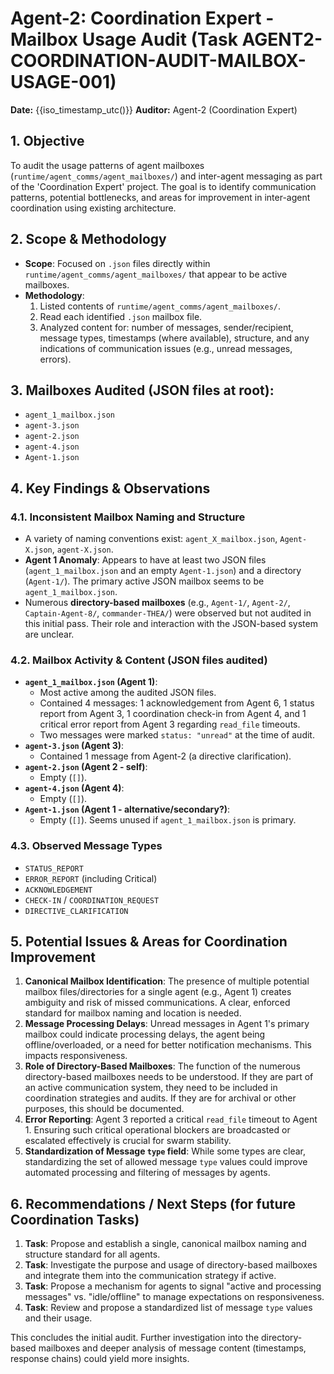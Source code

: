 # Agent-2: Coordination Expert - Mailbox Usage Audit (Task AGENT2-COORDINATION-AUDIT-MAILBOX-USAGE-001)

**Date:** {{iso_timestamp_utc()}}
**Auditor:** Agent-2 (Coordination Expert)

## 1. Objective
To audit the usage patterns of agent mailboxes (`runtime/agent_comms/agent_mailboxes/`) and inter-agent messaging as part of the 'Coordination Expert' project. The goal is to identify communication patterns, potential bottlenecks, and areas for improvement in inter-agent coordination using existing architecture.

## 2. Scope & Methodology
- **Scope**: Focused on `.json` files directly within `runtime/agent_comms/agent_mailboxes/` that appear to be active mailboxes.
- **Methodology**:
    1. Listed contents of `runtime/agent_comms/agent_mailboxes/`.
    2. Read each identified `.json` mailbox file.
    3. Analyzed content for: number of messages, sender/recipient, message types, timestamps (where available), structure, and any indications of communication issues (e.g., unread messages, errors).

## 3. Mailboxes Audited (JSON files at root):
- `agent_1_mailbox.json`
- `agent-3.json`
- `agent-2.json`
- `agent-4.json`
- `Agent-1.json`

## 4. Key Findings & Observations

### 4.1. Inconsistent Mailbox Naming and Structure
- A variety of naming conventions exist: `agent_X_mailbox.json`, `Agent-X.json`, `agent-X.json`.
- **Agent 1 Anomaly**: Appears to have at least two JSON files (`agent_1_mailbox.json` and an empty `Agent-1.json`) and a directory (`Agent-1/`). The primary active JSON mailbox seems to be `agent_1_mailbox.json`.
- Numerous **directory-based mailboxes** (e.g., `Agent-1/`, `Agent-2/`, `Captain-Agent-8/`, `commander-THEA/`) were observed but not audited in this initial pass. Their role and interaction with the JSON-based system are unclear.

### 4.2. Mailbox Activity & Content (JSON files audited)
- **`agent_1_mailbox.json` (Agent 1)**:
    - Most active among the audited JSON files.
    - Contained 4 messages: 1 acknowledgement from Agent 6, 1 status report from Agent 3, 1 coordination check-in from Agent 4, and 1 critical error report from Agent 3 regarding `read_file` timeouts.
    - Two messages were marked `status: "unread"` at the time of audit.
- **`agent-3.json` (Agent 3)**:
    - Contained 1 message from Agent-2 (a directive clarification).
- **`agent-2.json` (Agent 2 - self)**:
    - Empty (`[]`).
- **`agent-4.json` (Agent 4)**:
    - Empty (`[]`).
- **`Agent-1.json` (Agent 1 - alternative/secondary?)**:
    - Empty (`[]`). Seems unused if `agent_1_mailbox.json` is primary.

### 4.3. Observed Message Types
- `STATUS_REPORT`
- `ERROR_REPORT` (including Critical)
- `ACKNOWLEDGEMENT`
- `CHECK-IN` / `COORDINATION_REQUEST`
- `DIRECTIVE_CLARIFICATION`

## 5. Potential Issues & Areas for Coordination Improvement
1.  **Canonical Mailbox Identification**: The presence of multiple potential mailbox files/directories for a single agent (e.g., Agent 1) creates ambiguity and risk of missed communications. A clear, enforced standard for mailbox naming and location is needed.
2.  **Message Processing Delays**: Unread messages in Agent 1's primary mailbox could indicate processing delays, the agent being offline/overloaded, or a need for better notification mechanisms. This impacts responsiveness.
3.  **Role of Directory-Based Mailboxes**: The function of the numerous directory-based mailboxes needs to be understood. If they are part of an active communication system, they need to be included in coordination strategies and audits. If they are for archival or other purposes, this should be documented.
4.  **Error Reporting**: Agent 3 reported a critical `read_file` timeout to Agent 1. Ensuring such critical operational blockers are broadcasted or escalated effectively is crucial for swarm stability.
5.  **Standardization of Message `type` field**: While some types are clear, standardizing the set of allowed message `type` values could improve automated processing and filtering of messages by agents.

## 6. Recommendations / Next Steps (for future Coordination Tasks)
1.  **Task**: Propose and establish a single, canonical mailbox naming and structure standard for all agents.
2.  **Task**: Investigate the purpose and usage of directory-based mailboxes and integrate them into the communication strategy if active.
3.  **Task**: Propose a mechanism for agents to signal "active and processing messages" vs. "idle/offline" to manage expectations on responsiveness.
4.  **Task**: Review and propose a standardized list of message `type` values and their usage.

This concludes the initial audit. Further investigation into the directory-based mailboxes and deeper analysis of message content (timestamps, response chains) could yield more insights. 